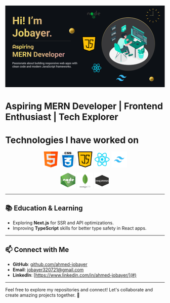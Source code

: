 <!-- Banner Image -->
![Make your README](https://github.com/ahmed-jobayer/ahmed-jobayer/blob/main/images/Make%20your%20README.png)

 

# Aspiring MERN Developer | Frontend Enthusiast | Tech Explorer 



# Technologies I have worked on


<p align="center">
  <img src="https://github.com/ahmed-jobayer/ahmed-jobayer/blob/main/images/html.png" alt="HTML" width="50" height="50"/>
  <img src="https://github.com/ahmed-jobayer/ahmed-jobayer/blob/main/images/css.png" alt="CSS" width="50" height="50"/>
  <img src="https://github.com/ahmed-jobayer/ahmed-jobayer/blob/main/images/java-script.png" alt="JavaScript" width="50" height="50"/>
  <img src="https://github.com/ahmed-jobayer/ahmed-jobayer/blob/main/images/react.png" alt="React" width="50" height="50"/>
  <img src="https://github.com/ahmed-jobayer/ahmed-jobayer/blob/main/images/tailwind.png" alt="Tailwind" width="50" height="50"/>
</p>

<p align="center">
 <img src="https://github.com/ahmed-jobayer/ahmed-jobayer/blob/main/images/node.png" alt="HTML" width="50" height="50"/>
  <img src="https://github.com/ahmed-jobayer/ahmed-jobayer/blob/main/images/mongodb%20.png" alt="CSS" width="50" height="50"/>
  <img src="https://github.com/ahmed-jobayer/ahmed-jobayer/blob/main/images/express.png" alt="JavaScript" width="50" height="50"/>


<!-- ## 🌟 **Projects**
### **1. [Gadget Galaxy](#)**  
An e-commerce website for selling gadgets. Features include:  
- Interactive UI with React and Tailwind CSS  
- Backend API with Express.js and MongoDB  
- User authentication and payment gateway integration  

### **2. [Portfolio Website](#)**  
A personal portfolio showcasing my projects, skills, and experiences.   -->

---

## 📚 **Education & Learning**  
- Exploring **Next.js** for SSR and API optimizations.  
- Improving **TypeScript** skills for better type safety in React apps.  

---

## 📫 **Connect with Me**  
- **GitHub**: [github.com/ahmed-jobayer](https://github.com/ahmed-jobayer)  
- **Email**: jobayer320721@gmail.com 
- **LinkedIn**: [https://www.linkedin.com/in/ahmed-jobayer/](#)

---

Feel free to explore my repositories and connect! Let's collaborate and create amazing projects together. 🚀  

<!--
**ahmed-jobayer/ahmed-jobayer** is a ✨ _special_ ✨ repository because its `README.md` (this file) appears on your GitHub profile.

Here are some ideas to get you started:

- 🔭 I’m currently working on ...
- 🌱 I’m currently learning ...
- 👯 I’m looking to collaborate on ...
- 🤔 I’m looking for help with ...
- 💬 Ask me about ...
- 📫 How to reach me: ...
- 😄 Pronouns: ...
- ⚡ Fun fact: ...
  -->
